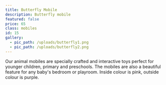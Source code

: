 ```yaml
---
title: Butterfly Mobile
description: Butterfly mobile
featured: false
price: 65
class: mobiles
id: 15
gallery:
  - pic_path: /uploads/butterfly1.png
  - pic_path: /uploads/butterfly2.png
---
```



Our animal mobiles are specially crafted and interactive toys perfect for younger children, primary and preschools. The mobiles are also a beautiful feature for any baby's bedroom or playroom. Inside colour is pink, outside colour is purple.
